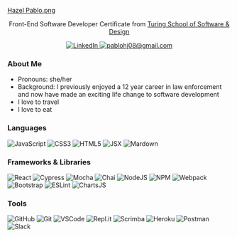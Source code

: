 [Hazel Pablo.png](https://github.com/Hpablo08/Hpablo08/blob/029741a4598227a8d9857fb1c4c9fad57effbf5a/Hazel%20Pablo.png)

<p align="center">
Front-End Software Developer Certificate from <a href="https://turing.edu/">Turing School of Software & Design</a>
</p>

<div align='center'>

  <a href="https://www.linkedin.com/in/hazel-pablo-704779245/">![LinkedIn](https://img.shields.io/badge/linkedin-%230077B5.svg?&style=for-the-badge&logo=linkedin&logoColor=white)
  </a>
  <a href="mailto:pablohj08@gmail.com">
    ![pablohj08@gmail.com](https://img.shields.io/badge/Gmail-D14836?style=for-the-badge&logo=gmail&logoColor=white)        
  </a>
  
</div>

<div align="center">



</div>

<div align="left">

### About Me
- Pronouns: she/her
- Background: I previously enjoyed a 12 year career in law enforcement and now have made an exciting life change to software development
- I love to travel
- I love to eat


### Languages

<div>
  <img alt="JavaScript" src="https://img.shields.io/badge/javascript%20-%23323330.svg?&style=for-the-badge&logo=javascript&logoColor=%23F7DF1E"/>
  <img alt="CSS3" src="https://img.shields.io/badge/css3%20-%231572B6.svg?&style=for-the-badge&logo=css3&logoColor=white"/>
  <img alt="HTML5" src="https://img.shields.io/badge/html5%20-%23E34F26.svg?&style=for-the-badge&logo=html5&logoColor=white"/>
  <img alt="JSX" src="https://img.shields.io/badge/JSX%20-%2320232a.svg?&style=for-the-badge&logo=react&logoColor=%2361DAFB"/>
  <img alt="Mardown" src="https://img.shields.io/badge/Markdown-000000?style=for-the-badge&logo=markdown&logoColor=white"/>
</div>

### Frameworks & Libraries

<div> 
  <img alt="React" src="https://img.shields.io/badge/React-20232A?style=for-the-badge&logo=react&logoColor=61DAFB"/>
  <img alt="Cypress" src="https://img.shields.io/badge/-cypress-%23E5E5E5?style=for-the-badge&logo=cypress&logoColor=058a5e"/>
  <img alt="Mocha" src="https://img.shields.io/badge/Mocha-8D6748?style=for-the-badge&logo=Mocha&logoColor=white"/>
  <img alt="Chai" src="https://img.shields.io/badge/Chai-A30701?style=for-the-badge&logo=chai&logoColor=white"/>
  <img alt="NodeJS" src="https://img.shields.io/badge/Node.js-339933?style=for-the-badge&logo=nodedotjs&logoColor=white"/>
  <img alt="NPM" src="https://img.shields.io/badge/npm-CB3837?style=for-the-badge&logo=npm&logoColor=white"/>
  <img alt="Webpack" src="https://img.shields.io/badge/webpack-%238DD6F9.svg?style=for-the-badge&logo=webpack&logoColor=black"/>
  <img alt="Bootstrap" src="https://img.shields.io/badge/Bootstrap-563D7C?style=for-the-badge&logo=bootstrap&logoColor=white"/>
  <img alt="ESLint" src="https://img.shields.io/badge/ESLint-4B3263?style=for-the-badge&logo=eslint&logoColor=white"/>
  <img alt="ChartsJS" src="https://img.shields.io/badge/chart.js-F5788D.svg?style=for-the-badge&logo=chart.js&logoColor=white"/>
</div>

### Tools

<div>
  <img alt="GitHub" src="https://img.shields.io/badge/github-181717.svg?style=for-the-badge&logo=github&logoColor=white"/>
  <img alt="Git" src="https://img.shields.io/badge/git-F05032.svg?style=for-the-badge&logo=git&logoColor=white" alt="Git badge"/>
  <img alt="VSCode" src="https://img.shields.io/badge/VS_Code-007ACC?style=for-the-badge&logo=visual%20studio%20code&logoColor=white"/>
  <img alt="Repl.it" src="https://img.shields.io/badge/Repl.it-%230D101E.svg?style=for-the-badge&logo=replit&logoColor=white"/>
  <img alt="Scrimba" src="https://img.shields.io/badge/scrimba-2B283A?style=for-the-badge&logo=scrimba&logoColor=white"/>
  <img alt="Heroku" src="https://img.shields.io/badge/Heroku-430098.svg?style=for-the-badge&logo=heroku&logoColor=white"/>
  <img alt="Postman" src="https://img.shields.io/badge/Postman-FF6C37?style=for-the-badge&logo=postman&logoColor=white"/>
  <img alt="Slack" src="https://img.shields.io/badge/Slack-4A154B.svg?&style=for-the-badge&logo=slack&logoColor=white"/>
</div> 



<!--
**Hpablo08/Hpablo08** is a ✨ _special_ ✨ repository because its `README.md` (this file) appears on your GitHub profile.


- ⚡ Fun fact: ...
-->

